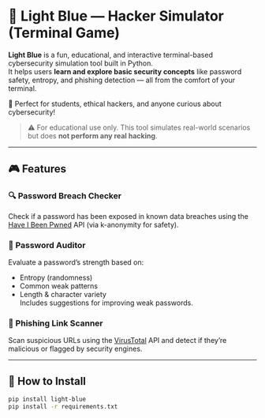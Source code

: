 # 🧠 Light Blue — Hacker Simulator (Terminal Game)

**Light Blue** is a fun, educational, and interactive terminal-based cybersecurity simulation tool built in Python.  
It helps users **learn and explore basic security concepts** like password safety, entropy, and phishing detection — all from the comfort of your terminal.

🔐 Perfect for students, ethical hackers, and anyone curious about cybersecurity!

> ⚠️ For educational use only. This tool simulates real-world scenarios but does **not perform any real hacking**.

---

## 🎮 Features

### 🔍 Password Breach Checker
Check if a password has been exposed in known data breaches using the [Have I Been Pwned](https://haveibeenpwned.com/) API (via k-anonymity for safety).

### 🧪 Password Auditor
Evaluate a password’s strength based on:
- Entropy (randomness)
- Common weak patterns
- Length & character variety  
Includes suggestions for improving weak passwords.

### 🎣 Phishing Link Scanner
Scan suspicious URLs using the [VirusTotal](https://virustotal.com) API and detect if they’re malicious or flagged by security engines.

---

## 🚀 How to Install


```bash
pip install light-blue
pip install -r requirements.txt
